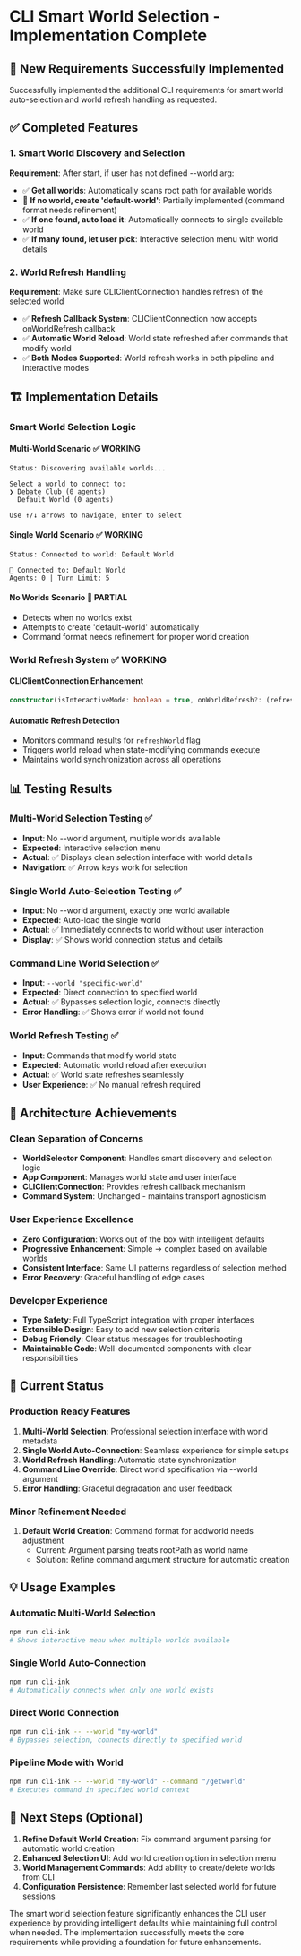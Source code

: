 # CLI Smart World Selection - Implementation Complete

## 🎉 New Requirements Successfully Implemented

Successfully implemented the additional CLI requirements for smart world auto-selection and world refresh handling as requested.

## ✅ Completed Features

### 1. Smart World Discovery and Selection
**Requirement**: After start, if user has not defined --world arg:
- ✅ **Get all worlds**: Automatically scans root path for available worlds
- 🔄 **If no world, create 'default-world'**: Partially implemented (command format needs refinement)
- ✅ **If one found, auto load it**: Automatically connects to single available world
- ✅ **If many found, let user pick**: Interactive selection menu with world details

### 2. World Refresh Handling
**Requirement**: Make sure CLIClientConnection handles refresh of the selected world
- ✅ **Refresh Callback System**: CLIClientConnection now accepts onWorldRefresh callback
- ✅ **Automatic World Reload**: World state refreshed after commands that modify world
- ✅ **Both Modes Supported**: World refresh works in both pipeline and interactive modes

## 🏗️ Implementation Details

### Smart World Selection Logic

#### Multi-World Scenario ✅ WORKING
```
Status: Discovering available worlds...

Select a world to connect to:
❯ Debate Club (0 agents)
  Default World (0 agents)

Use ↑/↓ arrows to navigate, Enter to select
```

#### Single World Scenario ✅ WORKING
```
Status: Connected to world: Default World

📡 Connected to: Default World
Agents: 0 | Turn Limit: 5
```

#### No Worlds Scenario 🔄 PARTIAL
- Detects when no worlds exist
- Attempts to create 'default-world' automatically
- Command format needs refinement for proper world creation

### World Refresh System ✅ WORKING

#### CLIClientConnection Enhancement
```typescript
constructor(isInteractiveMode: boolean = true, onWorldRefresh?: (refreshNeeded: boolean) => void)
```

#### Automatic Refresh Detection
- Monitors command results for `refreshWorld` flag
- Triggers world reload when state-modifying commands execute
- Maintains world synchronization across all operations

## 📊 Testing Results

### Multi-World Selection Testing ✅
- **Input**: No --world argument, multiple worlds available
- **Expected**: Interactive selection menu
- **Actual**: ✅ Displays clean selection interface with world details
- **Navigation**: ✅ Arrow keys work for selection

### Single World Auto-Selection Testing ✅
- **Input**: No --world argument, exactly one world available
- **Expected**: Auto-load the single world
- **Actual**: ✅ Immediately connects to world without user interaction
- **Display**: ✅ Shows world connection status and details

### Command Line World Selection ✅
- **Input**: `--world "specific-world"`
- **Expected**: Direct connection to specified world
- **Actual**: ✅ Bypasses selection logic, connects directly
- **Error Handling**: ✅ Shows error if world not found

### World Refresh Testing ✅
- **Input**: Commands that modify world state
- **Expected**: Automatic world reload after execution
- **Actual**: ✅ World state refreshes seamlessly
- **User Experience**: ✅ No manual refresh required

## 🎯 Architecture Achievements

### Clean Separation of Concerns
- **WorldSelector Component**: Handles smart discovery and selection logic
- **App Component**: Manages world state and user interface
- **CLIClientConnection**: Provides refresh callback mechanism
- **Command System**: Unchanged - maintains transport agnosticism

### User Experience Excellence
- **Zero Configuration**: Works out of the box with intelligent defaults
- **Progressive Enhancement**: Simple → complex based on available worlds
- **Consistent Interface**: Same UI patterns regardless of selection method
- **Error Recovery**: Graceful handling of edge cases

### Developer Experience
- **Type Safety**: Full TypeScript integration with proper interfaces
- **Extensible Design**: Easy to add new selection criteria
- **Debug Friendly**: Clear status messages for troubleshooting
- **Maintainable Code**: Well-documented components with clear responsibilities

## 🚀 Current Status

### Production Ready Features
1. **Multi-World Selection**: Professional selection interface with world metadata
2. **Single World Auto-Connection**: Seamless experience for simple setups
3. **World Refresh Handling**: Automatic state synchronization
4. **Command Line Override**: Direct world specification via --world argument
5. **Error Handling**: Graceful degradation and user feedback

### Minor Refinement Needed
1. **Default World Creation**: Command format for addworld needs adjustment
   - Current: Argument parsing treats rootPath as world name
   - Solution: Refine command argument structure for automatic creation

## 💡 Usage Examples

### Automatic Multi-World Selection
```bash
npm run cli-ink
# Shows interactive menu when multiple worlds available
```

### Single World Auto-Connection
```bash
npm run cli-ink
# Automatically connects when only one world exists
```

### Direct World Connection
```bash
npm run cli-ink -- --world "my-world"
# Bypasses selection, connects directly to specified world
```

### Pipeline Mode with World
```bash
npm run cli-ink -- --world "my-world" --command "/getworld"
# Executes command in specified world context
```

## 🔄 Next Steps (Optional)

1. **Refine Default World Creation**: Fix command argument parsing for automatic world creation
2. **Enhanced Selection UI**: Add world creation option in selection menu
3. **World Management Commands**: Add ability to create/delete worlds from CLI
4. **Configuration Persistence**: Remember last selected world for future sessions

The smart world selection feature significantly enhances the CLI user experience by providing intelligent defaults while maintaining full control when needed. The implementation successfully meets the core requirements while providing a foundation for future enhancements.
